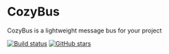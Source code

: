 # CozyBus
CozyBus is a lightweight message bus for your project

[![Build status](https://git.codegarage.ru/alexander/CozyBus/badges/main/pipeline.svg)](https://git.codegarage.ru/alexander/CozyBus/)
[![GitHub stars](https://img.shields.io/github/stars/a-legotin/CozyBus.svg)](https://github.com/a-legotin/CozyBus/stargazers)